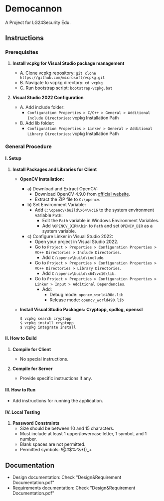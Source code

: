 # Democannon
A Project for LG24Security Edu.

## Instructions

### Prerequisites

1. **Install vcpkg for Visual Studio package management**
   - A. Clone vcpkg repository: `git clone https://github.com/microsoft/vcpkg.git`
   - B. Navigate to vcpkg directory: `cd vcpkg`
   - C. Run bootstrap script: `bootstrap-vcpkg.bat`

2. **Visual Studio 2022 Configuration**
   - A. Add include folder:
     - `Configuration Properties > C/C++ > General > Additional Include Directories`: vcpkg Installation Path
   - B. Add lib folder:
     - `Configuration Properties > Linker > General > Additional Library Directories`: vcpkg Installation Path

### General Procedure

#### I. Setup

1. **Install Packages and Libraries for Client**
   - **OpenCV Installation:**
     - a) Download and Extract OpenCV:
       - Download OpenCV 4.9.0 from [official website](https://opencv.org/releases/).
       - Extract the ZIP file to `C:\opencv`.
     - b) Set Environment Variable:
       - Add `C:\opencv\build\x64\vc16` to the system environment variable `Path`:
         - Edit the `Path` variable in Windows Environment Variables.
         - Add `%OPENCV_DIR%\bin` to `Path` and set `OPENCV_DIR` as a system variable.
     - c) Configure Linker in Visual Studio 2022:
       - Open your project in Visual Studio 2022.
       - Go to `Project > Properties > Configuration Properties > VC++ Directories > Include Directories`.
         - Add `C:\opencv\build\include`.
       - Go to `Project > Properties > Configuration Properties > VC++ Directories > Library Directories`.
         - Add `C:\opencv\build\x64\vc16\lib`.
       - Go to `Project > Properties > Configuration Properties > Linker > Input > Additional Dependencies`.
         - Add:
           - Debug mode: `opencv_world490d.lib`
           - Release mode: `opencv_world490.lib`

   - **Install Visual Studio Packages: Cryptopp, spdlog, openssl**
     ```shell
     $ vcpkg search cryptopp
     $ vcpkg install cryptopp
     $ vcpkg integrate install
     ```

#### II. How to Build

1. **Compile for Client**
   - No special instructions.

2. **Compile for Server**
   - Provide specific instructions if any.

#### III. How to Run

   - Add instructions for running the application.

#### IV. Local Testing

1. **Password Constraints**
   - Size should be between 10 and 15 characters.
   - Must include at least 1 upper/lowercase letter, 1 symbol, and 1 number.
   - Blank spaces are not permitted.
   - Permitted symbols: !@#$%^&*()_+

## Documentation

- Design documentation: Check "Design&Requirement Documentation.pdf"
- Requirements documentation: Check "Design&Requirement Documentation.pdf"
